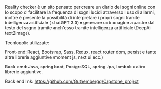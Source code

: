 Reality checker è un sito pensato per creare un diario dei sogni online con lo scopo di facilitare la frequenza di sogni lucidi attraverso l uso di allarmi, inoltre è presente la possibilità di interpretare i propri sogni tramite intelligenza artificiale ( chatGPT 3.5) e generare un immagine a partire dal testo del sogno tramite anch'esso tramite intelligenza artificiale (DeepAi text2image).

Tecnlogolie utilizzate: 

Front-end:
React, Bootstrap, Sass, Redux, react router dom, persist e tante altre librerie aggiuntive (moment js, next ui ecc.)

Back-emd:
Java, spring boot, PostgreSQL, spring Jpa, lombok e altre librerie aggiuntive.


Back end link: https://github.com/Guthembergg/Capstone_project

